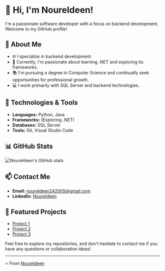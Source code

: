 # 👋 Hi, I'm Noureldeen!

I'm a passionate software developer with a focus on backend development. Welcome to my GitHub profile!

## 🚀 About Me
- 🌐 I specialize in backend development.
- 🌱 Currently, I'm passionate about learning .NET and exploring its frameworks.
- 📚 I'm pursuing a degree in Computer Science and continually seek opportunities for professional growth.
- 💻 I work primarily with SQL Server and backend technologies.

## 🔧 Technologies & Tools
- **Languages:** Python, Java
- **Frameworks:** (Exploring .NET)
- **Databases:** SQL Server
- **Tools:** Git, Visual Studio Code

## 📊 GitHub Stats
![Noureldeen's GitHub stats](https://github-readme-stats.vercel.app/api?username=noureldeen-cpu&show_icons=true&theme=radical)

## 📫 Contact Me
- **Email:** noureldeen242005@gmail.com
- **LinkedIn:** [Noureldeen](https://www.linkedin.com/in/nour-el-deen-mahmoud-550375234)

## 🌟 Featured Projects
- [Project 1](https://github.com/noureldeen-cpu/project1)
- [Project 2](https://github.com/noureldeen-cpu/project2)
- [Project 3](https://github.com/noureldeen-cpu/project3)

Feel free to explore my repositories, and don't hesitate to contact me if you have any questions or collaboration ideas!

---
⭐️ From [Noureldeen](https://github.com/noureldeen-cpu)
